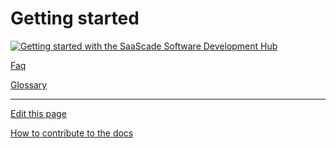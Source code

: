 # Getting started
[![Getting started with the SaaScade Software Development Hub](https://markdown-videos-api.jorgenkh.no/url?url=https%3A%2F%2Fyoutu.be%2F2ByJCBGd5tM)](https://youtu.be/2ByJCBGd5tM)

[Faq](../../General/FAQ/README.md)

[Glossary](../../General/Glossary/README.md)

---
[Edit this page](https://github.com/saascade/platform.saascade.com/edit/main/General/GettingStarted/README.md)

[How to contribute to the docs](../../General/HowToContribute/README.md)
